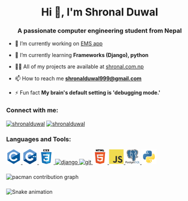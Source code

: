 <h1 align="center">Hi 👋, I'm Shronal Duwal</h1>
<h3 align="center">A passionate computer engineering student from Nepal</h3>

- 🔭 I’m currently working on [EMS app](https://github.com/shronal/khec_ems)

- 🌱 I’m currently learning **Frameworks (Django), python**

- 👨‍💻 All of my projects are available at [shronal.com.np](shronal.com.np)

- 📫 How to reach me **shronalduwal999@gmail.com**

- ⚡ Fun fact **My brain's default setting is 'debugging mode.'**

<h3 align="left">Connect with me:</h3>
<p align="left">
<a href="https://fb.com/shronalduwal" target="blank"><img align="center" src="https://raw.githubusercontent.com/rahuldkjain/github-profile-readme-generator/master/src/images/icons/Social/facebook.svg" alt="shronalduwal" height="30" width="40" /></a>
<a href="https://instagram.com/shronalduwal" target="blank"><img align="center" src="https://raw.githubusercontent.com/rahuldkjain/github-profile-readme-generator/master/src/images/icons/Social/instagram.svg" alt="shronalduwal" height="30" width="40" /></a>
</p>

<h3 align="left">Languages and Tools:</h3>
<p align="left"> <a href="https://www.cprogramming.com/" target="_blank" rel="noreferrer"> <img src="https://raw.githubusercontent.com/devicons/devicon/master/icons/c/c-original.svg" alt="c" width="40" height="40"/> </a> <a href="https://www.w3schools.com/cpp/" target="_blank" rel="noreferrer"> <img src="https://raw.githubusercontent.com/devicons/devicon/master/icons/cplusplus/cplusplus-original.svg" alt="cplusplus" width="40" height="40"/> </a> <a href="https://www.w3schools.com/css/" target="_blank" rel="noreferrer"> <img src="https://raw.githubusercontent.com/devicons/devicon/master/icons/css3/css3-original-wordmark.svg" alt="css3" width="40" height="40"/> </a> <a href="https://www.djangoproject.com/" target="_blank" rel="noreferrer"> <img src="https://cdn.worldvectorlogo.com/logos/django.svg" alt="django" width="40" height="40"/> </a> <a href="https://git-scm.com/" target="_blank" rel="noreferrer"> <img src="https://www.vectorlogo.zone/logos/git-scm/git-scm-icon.svg" alt="git" width="40" height="40"/> </a> <a href="https://www.w3.org/html/" target="_blank" rel="noreferrer"> <img src="https://raw.githubusercontent.com/devicons/devicon/master/icons/html5/html5-original-wordmark.svg" alt="html5" width="40" height="40"/> </a> <a href="https://developer.mozilla.org/en-US/docs/Web/JavaScript" target="_blank" rel="noreferrer"> <img src="https://raw.githubusercontent.com/devicons/devicon/master/icons/javascript/javascript-original.svg" alt="javascript" width="40" height="40"/> </a> <a href="https://www.postgresql.org" target="_blank" rel="noreferrer"> <img src="https://raw.githubusercontent.com/devicons/devicon/master/icons/postgresql/postgresql-original-wordmark.svg" alt="postgresql" width="40" height="40"/> </a> <a href="https://www.python.org" target="_blank" rel="noreferrer"> <img src="https://raw.githubusercontent.com/devicons/devicon/master/icons/python/python-original.svg" alt="python" width="40" height="40"/> </a> </p>


###

<picture>
  <source media="(prefers-color-scheme: dark)" srcset="https://raw.githubusercontent.com/shronal/shronal/output/pacman-contribution-graph-dark.svg">
  <source media="(prefers-color-scheme: light)" srcset="https://raw.githubusercontent.com/shronal/shronal/output/pacman-contribution-graph.svg">
  <img alt="pacman contribution graph" src="https://raw.githubusercontent.com/shronal/shronal/output/pacman-contribution-graph.svg">
</picture>

###

<img src="https://raw.githubusercontent.com/shronal/shronal/output/snake.svg" alt="Snake animation" />

###
